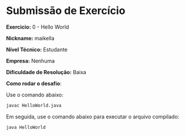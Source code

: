 ﻿# Submissão de Exercício

**Exercicio:** 0 - Hello World

**Nickname:** maikella

**Nível Técnico:**  Estudante

**Empresa:** Nenhuma 

**Dificuldade de Resolução:** Baixa

**Como rodar o desafio**: 

Use o comando abaixo: 
```bash
javac HelloWorld.java 
```
Em seguida, use o comando abaixo para executar o arquivo compilado:
```
java HelloWorld
```
